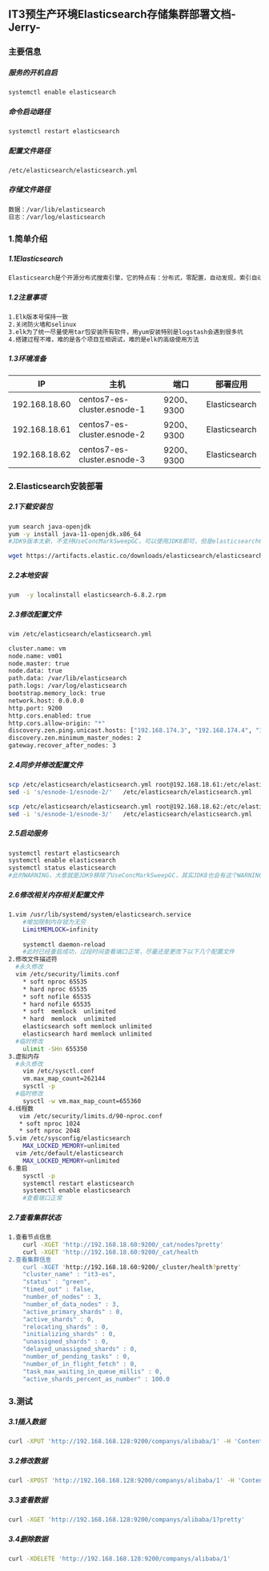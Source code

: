 ## IT3预生产环境Elasticsearch存储集群部署文档-Jerry-

### 主要信息

##### 服务的开机自启 

```sh
systemctl enable elasticsearch
```

##### 命令启动路径

```sh
systemctl restart elasticsearch	
```

##### 配置文件路径

```sh
/etc/elasticsearch/elasticsearch.yml
```

##### 存储文件路径

```sh
数据：/var/lib/elasticsearch
日志：/var/log/elasticsearch
```

### 1.简单介绍

##### 1.1Elasticsearch

```sh
Elasticsearch是个开源分布式搜索引擎，它的特点有：分布式，零配置，自动发现，索引自动分片，索引副本机制，restful风格接口，多数据源，自动搜索负载等
```

##### 1.2注意事项

```sh
1.Elk版本号保持一致
2.关闭防火墙和selinux
3.elk为了统一尽量使用tar包安装所有软件，用yum安装特别是logstash会遇到很多坑
4.搭建过程不难，难的是各个项目互相调试，难的是elk的高级使用方法
```

##### 1.3环境准备

| IP            | 主机                        | 端口       | 部署应用      |
| ------------- | --------------------------- | ---------- | ------------- |
| 192.168.18.60 | centos7-es-cluster.esnode-1 | 9200、9300 | Elasticsearch |
| 192.168.18.61 | centos7-es-cluster.esnode-2 | 9200、9300 | Elasticsearch |
| 192.168.18.62 | centos7-es-cluster.esnode-3 | 9200、9300 | Elasticsearch |

### 2.Elasticsearch安装部署

##### 2.1下载安装包

```sh
yum search java-openjdk
yum -y install java-11-openjdk.x86_64
#JDK9版本太新，不支持UseConcMarkSweepGC，可以使用JDK8即可，但是elasticsearch6.0版本则必须使用JDK9,否则官网下载的msi不能安装成功

wget https://artifacts.elastic.co/downloads/elasticsearch/elasticsearch-6.8.2.rpm
```

##### 2.2本地安装

```sh
yum  -y	localinstall elasticsearch-6.8.2.rpm 
```

##### 2.3修改配置文件

```sh
vim	/etc/elasticsearch/elasticsearch.yml

cluster.name: vm
node.name: vm01
node.master: true
node.data: true
path.data: /var/lib/elasticsearch
path.logs: /var/log/elasticsearch
bootstrap.memory_lock: true
network.host: 0.0.0.0
http.port: 9200
http.cors.enabled: true
http.cors.allow-origin: "*"
discovery.zen.ping.unicast.hosts: ["192.168.174.3", "192.168.174.4", "192.168.174.5"]
discovery.zen.minimum_master_nodes: 2
gateway.recover_after_nodes: 3
```

##### 2.4同步并修改配置文件

```sh
scp /etc/elasticsearch/elasticsearch.yml root@192.168.18.61:/etc/elasticsearch/
sed -i 's/esnode-1/esnode-2/'	/etc/elasticsearch/elasticsearch.yml	

scp /etc/elasticsearch/elasticsearch.yml root@192.168.18.62:/etc/elasticsearch/
sed -i 's/esnode-1/esnode-3/'	/etc/elasticsearch/elasticsearch.yml
```

##### 2.5启动服务

```sh
systemctl restart elasticsearch
systemctl enable elasticsearch
systemctl status elasticsearch
#此时WARNING，大意就是JDK9移除了UseConcMarkSweepGC，其实JDK8也会有这个WARNING,只是提醒
```

##### 2.6修改相关内存相关配置文件

```sh
1.vim /usr/lib/systemd/system/elasticsearch.service
	#增加限制内存锁为无穷
	LimitMEMLOCK=infinity
	
	systemctl daemon-reload
	#此时已经重启成功，过段时间查看端口正常，尽量还是更改下以下几个配置文件
2.修改文件描述符
  #永久修改
  vim /etc/security/limits.conf
	* soft nproc 65535
	* hard nproc 65535
	* soft nofile 65535
	* hard nofile 65535
	* soft  memlock  unlimited
	* hard  memlock  unlimited
	elasticsearch soft memlock unlimited
	elasticsearch hard memlock unlimited
  #临时修改
    ulimit -SHn 655350
3.虚拟内存
  #永久修改
    vim /etc/sysctl.conf
    vm.max_map_count=262144
    sysctl -p
  #临时修改
    sysctl -w vm.max_map_count=655360
4.线程数
   vim /etc/security/limits.d/90-nproc.conf
   * soft nproc 1024
   * soft nproc 2048
5.vim /etc/sysconfig/elasticsearch
	MAX_LOCKED_MEMORY=unlimited
  vim /etc/default/elasticsearch
	MAX_LOCKED_MEMORY=unlimited
6.重启
	sysctl -p 
	systemctl restart elasticsearch
	systemctl enable elasticsearch
    #查看端口正常
```

##### 2.7查看集群状态

```sh
1.查看节点信息
	curl -XGET 'http://192.168.18.60:9200/_cat/nodes?pretty'
	curl -XGET 'http://192.168.18.60:9200/_cat/health
2.查看集群信息
	curl -XGET 'http://192.168.18.60:9200/_cluster/health?pretty'
	"cluster_name" : "it3-es",
	"status" : "green",
	"timed_out" : false,
	"number_of_nodes" : 3,
	"number_of_data_nodes" : 3,
	"active_primary_shards" : 0,
	"active_shards" : 0,
	"relocating_shards" : 0,
	"initializing_shards" : 0,
	"unassigned_shards" : 0,
	"delayed_unassigned_shards" : 0,
	"number_of_pending_tasks" : 0,
	"number_of_in_flight_fetch" : 0,
	"task_max_waiting_in_queue_millis" : 0,
	"active_shards_percent_as_number" : 100.0
```

### 3.测试

##### 3.1插入数据

```sh
curl -XPUT 'http://192.168.168.128:9200/companys/alibaba/1' -H 'Content-Type: application/json'  -d '{"name":"alibaba","product":"alipay"}'
```

##### 3.2修改数据

```sh
curl -XPOST 'http://192.168.168.128:9200/companys/alibaba/1' -H 'Content-Type: application/json'  -d '{"name":"alibaba","product":"TAOBAO"}'
```

##### 3.3查看数据

```sh
curl -XGET 'http://192.168.168.128:9200/companys/alibaba/1?pretty'
```

##### 3.4删除数据

```sh
curl -XDELETE 'http://192.168.168.128:9200/companys/alibaba/1'
```







